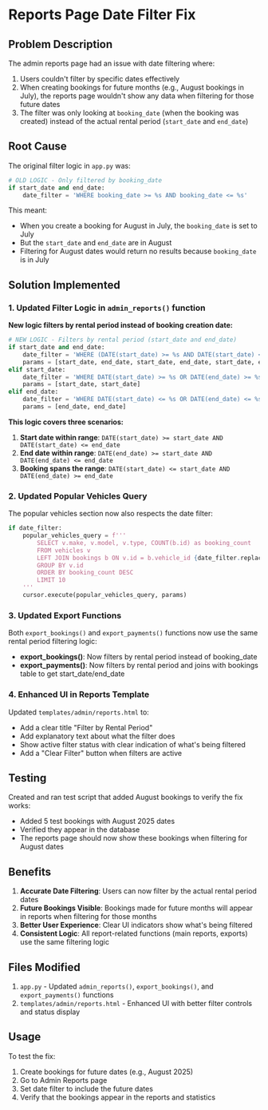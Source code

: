 # Reports Page Date Filter Fix

## Problem Description

The admin reports page had an issue with date filtering where:
1. Users couldn't filter by specific dates effectively
2. When creating bookings for future months (e.g., August bookings in July), the reports page wouldn't show any data when filtering for those future dates
3. The filter was only looking at `booking_date` (when the booking was created) instead of the actual rental period (`start_date` and `end_date`)

## Root Cause

The original filter logic in `app.py` was:
```python
# OLD LOGIC - Only filtered by booking_date
if start_date and end_date:
    date_filter = 'WHERE booking_date >= %s AND booking_date <= %s'
```

This meant:
- When you create a booking for August in July, the `booking_date` is set to July
- But the `start_date` and `end_date` are in August
- Filtering for August dates would return no results because `booking_date` is in July

## Solution Implemented

### 1. Updated Filter Logic in `admin_reports()` function

**New logic filters by rental period instead of booking creation date:**

```python
# NEW LOGIC - Filters by rental period (start_date and end_date)
if start_date and end_date:
    date_filter = 'WHERE (DATE(start_date) >= %s AND DATE(start_date) <= %s) OR (DATE(end_date) >= %s AND DATE(end_date) <= %s) OR (DATE(start_date) <= %s AND DATE(end_date) >= %s)'
    params = [start_date, end_date, start_date, end_date, start_date, end_date]
elif start_date:
    date_filter = 'WHERE DATE(start_date) >= %s OR DATE(end_date) >= %s'
    params = [start_date, start_date]
elif end_date:
    date_filter = 'WHERE DATE(start_date) <= %s OR DATE(end_date) <= %s'
    params = [end_date, end_date]
```

**This logic covers three scenarios:**
1. **Start date within range**: `DATE(start_date) >= start_date AND DATE(start_date) <= end_date`
2. **End date within range**: `DATE(end_date) >= start_date AND DATE(end_date) <= end_date`
3. **Booking spans the range**: `DATE(start_date) <= start_date AND DATE(end_date) >= end_date`

### 2. Updated Popular Vehicles Query

The popular vehicles section now also respects the date filter:
```python
if date_filter:
    popular_vehicles_query = f'''
        SELECT v.make, v.model, v.type, COUNT(b.id) as booking_count
        FROM vehicles v
        LEFT JOIN bookings b ON v.id = b.vehicle_id {date_filter.replace("WHERE", "AND")}
        GROUP BY v.id
        ORDER BY booking_count DESC
        LIMIT 10
    '''
    cursor.execute(popular_vehicles_query, params)
```

### 3. Updated Export Functions

Both `export_bookings()` and `export_payments()` functions now use the same rental period filtering logic:

- **export_bookings()**: Now filters by rental period instead of booking_date
- **export_payments()**: Now filters by rental period and joins with bookings table to get start_date/end_date

### 4. Enhanced UI in Reports Template

Updated `templates/admin/reports.html` to:
- Add a clear title "Filter by Rental Period"
- Add explanatory text about what the filter does
- Show active filter status with clear indication of what's being filtered
- Add a "Clear Filter" button when filters are active

## Testing

Created and ran test script that added August bookings to verify the fix works:
- Added 5 test bookings with August 2025 dates
- Verified they appear in the database
- The reports page should now show these bookings when filtering for August dates

## Benefits

1. **Accurate Date Filtering**: Users can now filter by the actual rental period dates
2. **Future Bookings Visible**: Bookings made for future months will appear in reports when filtering for those months
3. **Better User Experience**: Clear UI indicators show what's being filtered
4. **Consistent Logic**: All report-related functions (main reports, exports) use the same filtering logic

## Files Modified

1. `app.py` - Updated `admin_reports()`, `export_bookings()`, and `export_payments()` functions
2. `templates/admin/reports.html` - Enhanced UI with better filter controls and status display

## Usage

To test the fix:
1. Create bookings for future dates (e.g., August 2025)
2. Go to Admin Reports page
3. Set date filter to include the future dates
4. Verify that the bookings appear in the reports and statistics 